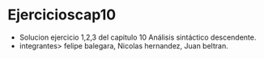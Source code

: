 # Ejercicioscap10
- Solucion ejercicio 1,2,3 del capitulo 10 Análisis sintáctico descendente.
- integrantes> felipe balegara, Nicolas hernandez, Juan beltran. 
